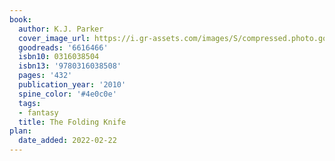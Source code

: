 ```yaml
---
book:
  author: K.J. Parker
  cover_image_url: https://i.gr-assets.com/images/S/compressed.photo.goodreads.com/books/1327985479l/6616466.jpg
  goodreads: '6616466'
  isbn10: 0316038504
  isbn13: '9780316038508'
  pages: '432'
  publication_year: '2010'
  spine_color: '#4e0c0e'
  tags:
  - fantasy
  title: The Folding Knife
plan:
  date_added: 2022-02-22
---
```

